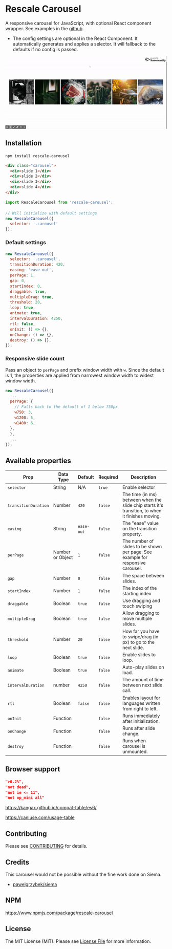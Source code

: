 # Rescale Carousel

A responsive carousel for JavaScript, with optional React component wrapper. See examples in the [github](https://github.com/jameygleason/rescale-carousel/tree/master/examples).

* The config settings are optional in the React Component. It automatically generates and applies a selector. It will fallback to the defaults if no config is passed.

[![rescale-carousel demo](docs/assets/demo.gif)](https://www.youtube.com/watch?v=vvPyo-rluss)

## Installation

`npm install rescale-carousel`

```html
<div class="carousel">
  <div>slide 1</div>
  <div>slide 2</div>
  <div>slide 3</div>
  <div>slide 4</div>
</div>
```

```js
import RescaleCarousel from 'rescale-carousel';

// Will initialize with default settings
new RescaleCarousel({
  selector: '.carousel'
});
```

### Default settings

```js
new RescaleCarousel({
  selector: '.carousel',
  transitionDuration: 420,
  easing: 'ease-out',
  perPage: 1,
  gap: 0,
  startIndex: 0,
  draggable: true,
  multipleDrag: true,
  threshold: 20,
  loop: true,
  animate: true,
  intervalDuration: 4250,
  rtl: false,
  onInit: () => {},
  onChange: () => {},
  destroy: () => {},
});
```

### Responsive slide count

Pass an object to `perPage` and prefix window width with `w`. Since the default is 1, the properties are applied from narrowest window width to widest window width.

```js
new RescaleCarousel({
  ...
  perPage: {
    // Falls back to the default of 1 below 750px
    w750: 3,
    w1200: 5,
    w1400: 6,
  },
  },
  ...
});
```

## Available properties

Prop                 | Data Type  | Default   | Required  | Description
-------------------  | ---------- | --------- | -------   | -----------
`selector`           | String     | N/A       | `true`    | Enable selector
`transitionDuration` | Number     | `420`     | `false`   | The time (in ms) between when the slide chip starts it's transition, to when it finishes moving.
`easing`             | String     | `ease-out`| `false`   | The "ease" value on the transition property.
`perPage`           | Number or Object | `1`  | `false`   | The number of slides to be shown per page. See example for responsive carousel.
`gap`               | Number      | `0`    | `false`   | The space between slides.
`startIndex`        | Number      | `1`    | `false`   | The index of the starting index
`draggable`         | Boolean     | `true` | `false`   | Use dragging and touch swiping
`multipleDrag`      | Boolean     | `true` | `false`   | Allow dragging to move multiple slides.
`threshold`         | Number      | `20`   | `false`   | How far you have to swipe/drag (in px) to go to the next slide.
`loop`              | Boolean     | `true`   | `false` | Enable slides to loop.
`animate`           | Boolean     | `true`   | `false` | Auto-play slides on load.
`intervalDuration`  | number      | `4250`   | `false` | The amount of time between next slide call.
`rtl`               | Boolean     | `false`  | `false`   | Enables layout for languages written from right to left.
`onInit`             | Function   |          | `false`   | Runs immediately after initialization.
`onChange`           | Function   |          | `false`   | Runs after slide change.
`destroy`            | Function   |          | `false`   | Runs when carousel is unmounted.

## Browser support

```json
">0.2%",
"not dead",
"not ie <= 11",
"not op_mini all"
```

https://kangax.github.io/compat-table/es6/

https://caniuse.com/usage-table

## Contributing

Please see [CONTRIBUTING](CONTRIBUTING.md) for details.

## Credits

This carousel would not be possible without the fine work done on Siema.

* [pawelgrzybek/siema](https://github.com/pawelgrzybek/siema)

## NPM

https://www.npmjs.com/package/rescale-carousel

## License

The MIT License (MIT). Please see [License File](LICENSE.md) for more information.